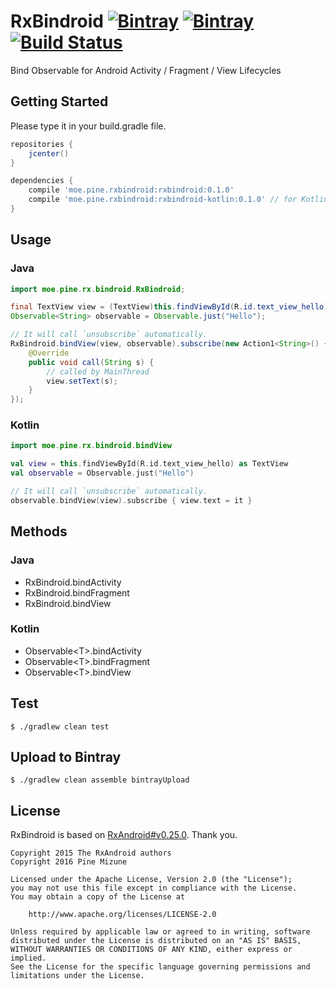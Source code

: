 # RxBindroid [![Bintray](https://img.shields.io/bintray/v/pinemz/maven/rxbindroid.svg?style=flat-square)](https://bintray.com/pinemz/maven/rxbindroid/view) [![Bintray](https://img.shields.io/bintray/v/pinemz/maven/rxbindroid-kotlin.svg?style=flat-square)](https://bintray.com/pinemz/maven/rxbindroid-kotlin/view) [![Build Status](https://img.shields.io/travis/pine613/RxBindroid/master.svg?style=flat-square)](https://travis-ci.org/pine613/RxBindroid)
Bind Observable for Android Activity / Fragment / View Lifecycles

## Getting Started
Please type it in your build.gradle file.

```groovy
repositories {
    jcenter()
}

dependencies {
    compile 'moe.pine.rxbindroid:rxbindroid:0.1.0'
    compile 'moe.pine.rxbindroid:rxbindroid-kotlin:0.1.0' // for Kotlin
}
```

## Usage
### Java

```java
import moe.pine.rx.bindroid.RxBindroid;

final TextView view = (TextView)this.findViewById(R.id.text_view_hello);
Observable<String> observable = Observable.just("Hello");

// It will call `unsubscribe` automatically.
RxBindroid.bindView(view, observable).subscribe(new Action1<String>() {
	@Override
	public void call(String s) {
        // called by MainThread
		view.setText(s);
	}
});
```

### Kotlin

```kotlin
import moe.pine.rx.bindroid.bindView

val view = this.findViewById(R.id.text_view_hello) as TextView
val observable = Observable.just("Hello")

// It will call `unsubscribe` automatically.
observable.bindView(view).subscribe { view.text = it }
```

## Methods
### Java

- RxBindroid.bindActivity
- RxBindroid.bindFragment
- RxBindroid.bindView

### Kotlin

- Observable&lt;T&gt;.bindActivity
- Observable&lt;T&gt;.bindFragment
- Observable&lt;T&gt;.bindView

## Test

```
$ ./gradlew clean test
```

## Upload to Bintray

```
$ ./gradlew clean assemble bintrayUpload
```

## License
RxBindroid is based on [RxAndroid#v0.25.0](https://github.com/ReactiveX/RxAndroid/tree/v0.25.0).
Thank you.

```
Copyright 2015 The RxAndroid authors
Copyright 2016 Pine Mizune

Licensed under the Apache License, Version 2.0 (the "License");
you may not use this file except in compliance with the License.
You may obtain a copy of the License at

    http://www.apache.org/licenses/LICENSE-2.0

Unless required by applicable law or agreed to in writing, software
distributed under the License is distributed on an "AS IS" BASIS,
WITHOUT WARRANTIES OR CONDITIONS OF ANY KIND, either express or implied.
See the License for the specific language governing permissions and
limitations under the License.
```
